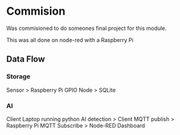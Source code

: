 # Commision
Was commisioned to do someones final project for this module.

This was all done on node-red with a Raspberry Pi

## Data Flow
### Storage
Sensor > Raspberry Pi GPIO Node > SQLite 
### AI
Client Laptop running python AI detection > Client MQTT  publish > Raspberry Pi MQTT Subscribe > Node-RED Dashboard
